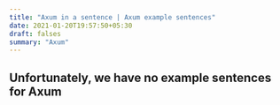 ```yaml
---
title: "Axum in a sentence | Axum example sentences"
date: 2021-01-20T19:57:50+05:30
draft: falses
summary: "Axum"
---
```

## Unfortunately, we have no example sentences for Axum                 
